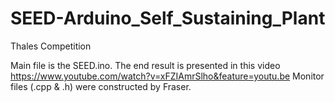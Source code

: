 # SEED-Arduino_Self_Sustaining_Plant
Thales Competition

Main file is the SEED.ino.
The end result is presented in this video https://www.youtube.com/watch?v=xFZIAmrSlho&feature=youtu.be 
Monitor files (.cpp & .h) were constructed by Fraser.
